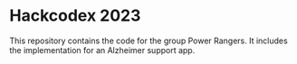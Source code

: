 # Hackcodex 2023

This repository contains the code for the group Power Rangers. It includes the implementation for an Alzheimer support app.
